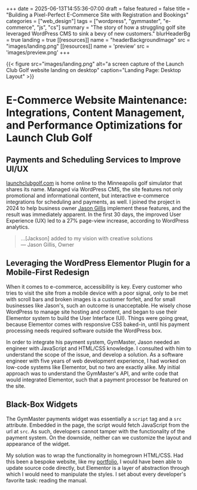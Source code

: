 +++
date = 2025-06-13T14:55:36-07:00
draft = false
featured = false
title = "Building a Pixel-Perfect E-Commerce Site with Registration and Bookings"
categories = ["web_design"]
tags = ["wordpress", "gymmaster", "e-commerce", "js", "cs"]
summary = "The story of how a struggling golf site leveraged WordPress CMS to sink a bevy of new customers."
blurHeaderBg = true
landing = true
[[resources]]
name = "headerBackgroundImage"
src = "images/landing.png"
[[resources]]
name = 'preview'
src = 'images/preview.png'
+++

{{< figure src="images/landing.png" alt="a screen capture of the Launch Club Golf website landing on desktop" caption="Landing Page: Desktop Layout" >}}

# E-Commerce Website Maintenance: Integrations, Content Management, and Performance Optimizations for Launch Club Golf

## Payments and Scheduling Services to Improve UI/UX

[launchclubgolf.com](https://launchclubgolf.com) is home online to the Minneapolis golf simulator that shares its name. Managed via WordPress CMS, the site features not only promotional and informational content, but interactive e-commerce integrations for scheduling and payments, as well. I joined the project in 2024 to help business owner [Jason Gillis](https://www.linkedin.com/in/jason-gillis-b385522a0/) implement these features, and the result was immediately apparent. In the first 30 days, the improved User Experience (UX) led to a 27% page-view increase, according to WordPress analytics.

> ...[Jackson] added to my vision with creative solutions  
> — Jason Gillis, Owner

<!-- [[/content/portfolio/launch-club/launch-club-cards.png]] -->

## Leveraging the WordPress Elementor Plugin for a Mobile-First Redesign

When it comes to e-commerce, accessibility is key. Every customer who tries to visit the site from a mobile device with a poor signal, only to be met with scroll bars and broken images is a customer forfeit, and for small businesses like Jason's, such an outcome is unacceptable. He wisely chose WordPress to manage site hosting and content, and began to use their Elementor system to build the User Interface (UI). Things were going great, because Elementor comes with responsive CSS baked-in, until his payment processing needs required software outside the WordPress box.

In order to integrate his payment system, GymMaster, Jason needed an engineer with JavaScript and HTML/CSS knowledge. I consulted with him to understand the scope of the issue, and develop a solution. As a software engineer with five years of web development experience, I had worked on low-code systems like Elementor, but no two are exactly alike. My initial approach was to understand the GymMaster's API, and write code that would integrated Elementor, such that a payment processor be featured on the site.

## Black-Box Widgets

The GymMaster payments widget was essentially a `script` tag and a `src` attribute. Embedded in the page, the script would fetch JavaScript from the url at `src`. As such, developers cannot tamper with the functionality of the payment system. On the downside, neither can we customize the layout and appearance of the widget.

My solution was to wrap the functionality in homegrown HTML/CSS. Had this been a bespoke website, like my [portfolio](https://abstractionjackson.com/), I would have been able to update source code directly, but Elementor is a layer of abstraction through which I would need to manipulate the styles. I set about every developer's favorite task: reading the manual.

<!--

## Comprehensive Documentation

## Custom Components to the Rescue

## Project Outcomes

-->
